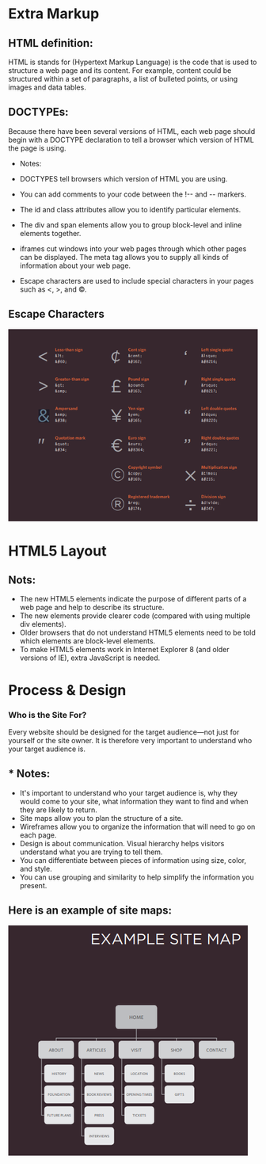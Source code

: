 # Extra Markup
## HTML definition:
HTML is stands for (Hypertext Markup Language) is the code that is used to structure a web page and its content. For example, content could be structured within a set of paragraphs, a list of bulleted points, or using images and data tables.
## DOCTYPEs:
Because there have been
several versions of HTML, each
web page should begin with a
DOCTYPE declaration to tell a
browser which version of HTML
the page is using. 
* Notes:
* DOCTYPES tell browsers which version of HTML you are using.

* You can add comments to your code between the !-- and -- markers.

* The id and class attributes allow you to identify
particular elements.
* The div and span elements allow you to group
block-level and inline elements together.
* iframes cut windows into your web pages through
which other pages can be displayed.
The meta tag allows you to supply all kinds of information about your web page.
* Escape characters are used to include special characters in your pages such as <, >, and ©.
## Escape Characters


![](snip1.png) 


# HTML5 Layout

## **Nots:**
* The new HTML5 elements indicate the purpose of different parts of a web page and help to describe its structure.
* The new elements provide clearer code (compared with using multiple div elements).
* Older browsers that do not understand HTML5 elements need to be told which elements are block-level elements.
* To make HTML5 elements work in Internet Explorer 8 (and older versions of IE), extra JavaScript is needed. 

# Process & Design
### Who is the Site For?
Every website should be designed for the target audience—not just for yourself or the site owner. It is therefore very important to understand who your target audience is.
## * Notes:
* It's important to understand who your target audience is, why they would come to your site, what information they want to find and when they are likely to return.
* Site maps allow you to plan the structure of a site.
* Wireframes allow you to organize the information that will need to go on each page.
* Design is about communication. Visual hierarchy helps visitors understand what you are trying to tell them.
* You can differentiate between pieces of information using size, color, and style. 
* You can use grouping and similarity to help simplify the information you present.

## Here is an example of site maps:
![](snip2.png) 


